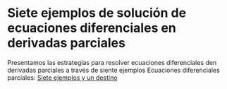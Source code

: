 # Siete ejemplos de solución de ecuaciones diferenciales en derivadas parciales 
Presentamos las estrategias para resolver ecuaciones diferenciales den derivadas parciales a través de siente ejemplos
Ecuaciones diferenciales parciales: [Siete ejemplos y un destino](https://htmlpreview.github.io/?https://github.com/nunezluis/MisCursos/blob/main/MatAvan20B/OtrosMatAv/EjemEcDifParciales/EcDiferencialesParciales.html)
